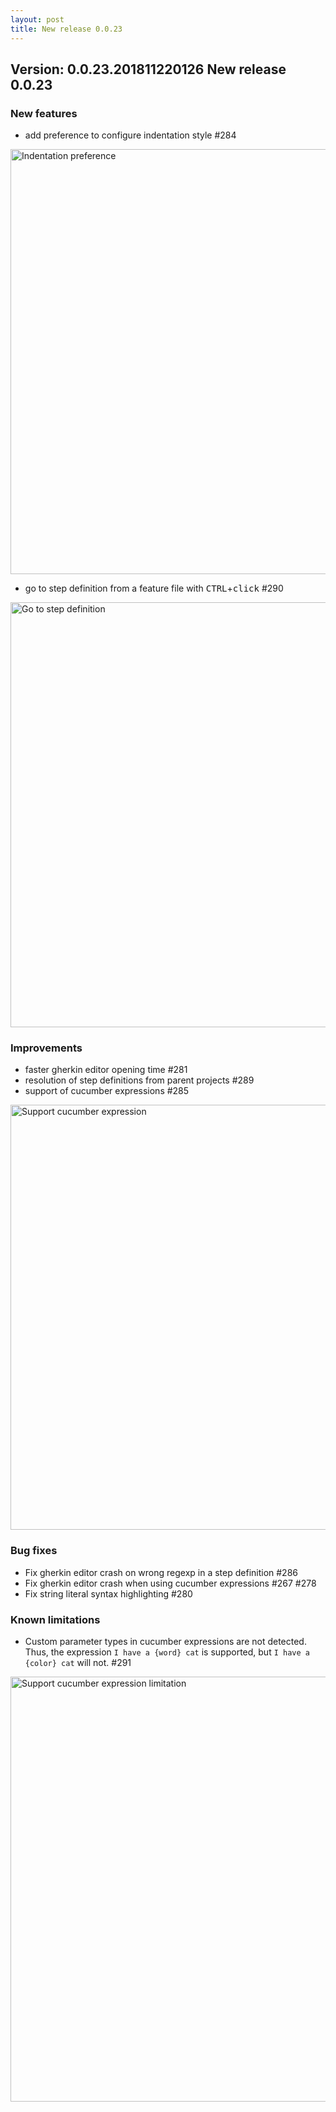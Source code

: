 ```yaml
---
layout: post
title: New release 0.0.23
---
```

Version: 0.0.23.201811220126 
New release 0.0.23
---

### New features

 * add preference to configure indentation style #284

<img src="/cucumber-eclipse/assets/indentation_preference.png" alt="Indentation preference" width="680px" />

 * go to step definition from a feature file with <kbd>CTRL</kbd>+<kbd>click</kbd> #290

<img src="/cucumber-eclipse/assets/goto_ctrl_click.gif" alt="Go to step definition" width="680px" />

### Improvements

 * faster gherkin editor opening time #281  
 * resolution of step definitions from parent projects #289 
 * support of cucumber expressions #285

<img src="/cucumber-eclipse/assets/cucumber_expression.png" alt="Support cucumber expression" width="680px" />

### Bug fixes

 * Fix gherkin editor crash on wrong regexp in a step definition #286
 * Fix gherkin editor crash when using cucumber expressions #267 #278
 * Fix string literal syntax highlighting #280

### Known limitations

 * Custom parameter types in cucumber expressions are not detected. Thus, the expression `I have a {word} cat` is supported, but `I have a {color} cat` will not. #291 

<img src="/cucumber-eclipse/assets/cucumber_expression_limitation.png" alt="Support cucumber expression limitation" width="680px" />
